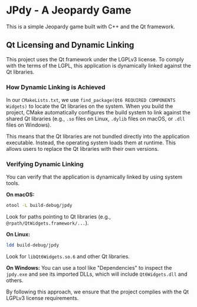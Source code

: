 # JPdy - A Jeopardy Game

This is a simple Jeopardy game built with C++ and the Qt framework.

## Qt Licensing and Dynamic Linking

This project uses the Qt framework under the LGPLv3 license. To comply with the terms of the LGPL, this application is dynamically linked against the Qt libraries.

### How Dynamic Linking is Achieved

In our `CMakeLists.txt`, we use `find_package(Qt6 REQUIRED COMPONENTS Widgets)` to locate the Qt libraries on the system. When you build the project, CMake automatically configures the build system to link against the shared Qt libraries (e.g., `.so` files on Linux, `.dylib` files on macOS, or `.dll` files on Windows).

This means that the Qt libraries are not bundled directly into the application executable. Instead, the operating system loads them at runtime. This allows users to replace the Qt libraries with their own versions.

### Verifying Dynamic Linking

You can verify that the application is dynamically linked by using system tools.

**On macOS:**
```bash
otool -L build-debug/jpdy
```
Look for paths pointing to Qt libraries (e.g., `@rpath/QtWidgets.framework/...`).

**On Linux:**
```bash
ldd build-debug/jpdy
```
Look for `libQt6Widgets.so.6` and other Qt libraries.

**On Windows:**
You can use a tool like "Dependencies" to inspect the `jpdy.exe` and see its imported DLLs, which will include `Qt6Widgets.dll` and others.

By following this approach, we ensure that the project complies with the Qt LGPLv3 license requirements.
